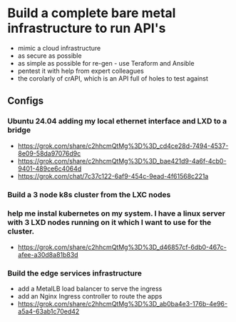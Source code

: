 # Build a complete bare metal infrastructure to run API's
- mimic a cloud infrastructure
- as secure as possible
- as simple as possible for re-gen - use Teraform and Ansible
- pentest it with help from expert colleagues
- the corolarly of crAPI, which is an API full of holes to test against

## Configs

### Ubuntu 24.04 adding my local ethernet interface and LXD to a bridge
- https://grok.com/share/c2hhcmQtMg%3D%3D_cd4ce28d-7494-4537-8e09-58da97076d9c
- https://grok.com/share/c2hhcmQtMg%3D%3D_bae421d9-4a6f-4cb0-9401-489ce6c4064d
- https://grok.com/chat/7c37c122-6af9-454c-9ead-4f61568c221a

### Build a 3 node k8s cluster from the LXC nodes
### help me instal kubernetes on my system. I have a linux server with 3 LXD nodes running on it which I want to use for the cluster.
- https://grok.com/share/c2hhcmQtMg%3D%3D_d46857cf-6db0-467c-afee-a30d8a81b83d

### Build the edge services infrastructure
- add a MetalLB load balancer to serve the ingress
- add an Nginx Ingress controller to route the apps
- https://grok.com/share/c2hhcmQtMg%3D%3D_ab0ba4e3-176b-4e96-a5a4-63ab1c70ed42


